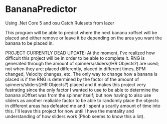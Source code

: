 # BananaPredictor

Using .Net Core 5 and osu Catch Rulesets from lazer

This program will be able to predict where the next banana xoffset will be placed and either remove or leave it be depending on the area you want the banana to be placed in.


PROJECT CURRENTLY DEAD
UPDATE:
At the moment, I've realized how difficult this project will be in order to be able to complete it. RNG is generated through the amount of spinners/sliders(/HR Objects?) are used; not when they are: placed differently, placed in different times, BPM changed, Velocity changes, etc.
The only way to change how a banana is placed is if the RNG is determined by the factor of the amount of spinners/sliders(/HR Objects?) placed and it makes this project very fustrating since the only factor I wanted to use to be able to determine the banana xOffset was from the spinner itself;
but now having to also use sliders as another realiable factor to be able to randomly place the objects in different areas has defeated me and I spent a scarily amount of time into this. I'll leave this project for now until I have the mentality and understanding of how sliders work (Phob seems to know this a lot).
